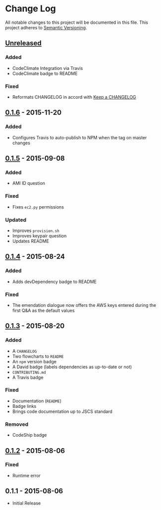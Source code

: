 # Change Log
All notable changes to this project will be documented in this file.
This project adheres to [Semantic Versioning](http://semver.org/).

## [Unreleased]
### Added
- CodeClimate Integration via Travis
- CodeClimate badge to README

### Fixed
- Reformats CHANGELOG in accord with [Keep a CHANGELOG](http://keepachangelog.com/)

## [0.1.6] - 2015-11-20
### Added
- Configures Travis to auto-publish to NPM when the
  tag on master changes

## [0.1.5] - 2015-09-08
### Added
- AMI ID question

### Fixed
- Fixes `ec2.py` permissions

### Updated
- Improves `provision.sh`
- Improves keypair question
- Updates README

## [0.1.4] - 2015-08-24
### Added
- Adds devDependency badge to README

### Fixed
- The emendation dialogue now offers the AWS keys entered
during the first Q&A as the default values

## [0.1.3] - 2015-08-20
### Added
- A `CHANGELOG`
- Two flowcharts to `README`
- An `npm` version badge
- A David badge (labels dependencies as up-to-date or not)
- `CONTRIBUTING.md`
- A Travis badge

### Fixed
- Documentation (`README`)
- Badge links
- Brings code documentation up to JSCS standard

### Removed
- CodeShip badge

## [0.1.2] - 2015-08-06
### Fixed
- Runtime error

## 0.1.1 - 2015-08-06
- Initial Release

[Unreleased]: https://github.com/radify/radiian/compare/0.1.6...HEAD
[0.1.6]: https://github.com/radify/radiian/compare/0.1.5...0.1.6
[0.1.5]: https://github.com/radify/radiian/compare/0.1.4...0.1.5
[0.1.4]: https://github.com/radify/radiian/compare/0.1.3...0.1.4
[0.1.3]: https://github.com/radify/radiian/compare/0.1.2...0.1.3
[0.1.2]: https://github.com/radify/radiian/compare/0.1.1...0.1.2